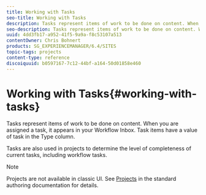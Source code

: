 ```yaml
---
title: Working with Tasks
seo-title: Working with Tasks
description: Tasks represent items of work to be done on content. When you are assigned a task, it appears in your Workflow Inbox. Task items have a value of task in the Type column.
seo-description: Tasks represent items of work to be done on content. When you are assigned a task, it appears in your Workflow Inbox. Task items have a value of task in the Type column.
uuid: 4dd3fb17-a952-41f5-9a9a-f8c53107a513
contentOwner: Chris Bohnert
products: SG_EXPERIENCEMANAGER/6.4/SITES
topic-tags: projects
content-type: reference
discoiquuid: b0597167-7c12-44bf-a164-50d01858e460
---
```


# Working with Tasks{#working-with-tasks}

Tasks represent items of work to be done on content. When you are assigned a task, it appears in your Workflow Inbox. Task items have a value of task in the Type column.

Tasks are also used in projects to determine the level of completeness of current tasks, including workflow tasks.

>[!NOTE]
>
>Projects are not available in classic UI. See [Projects](/help/sites-authoring/projects.md) in the standard authoring documentation for details.

